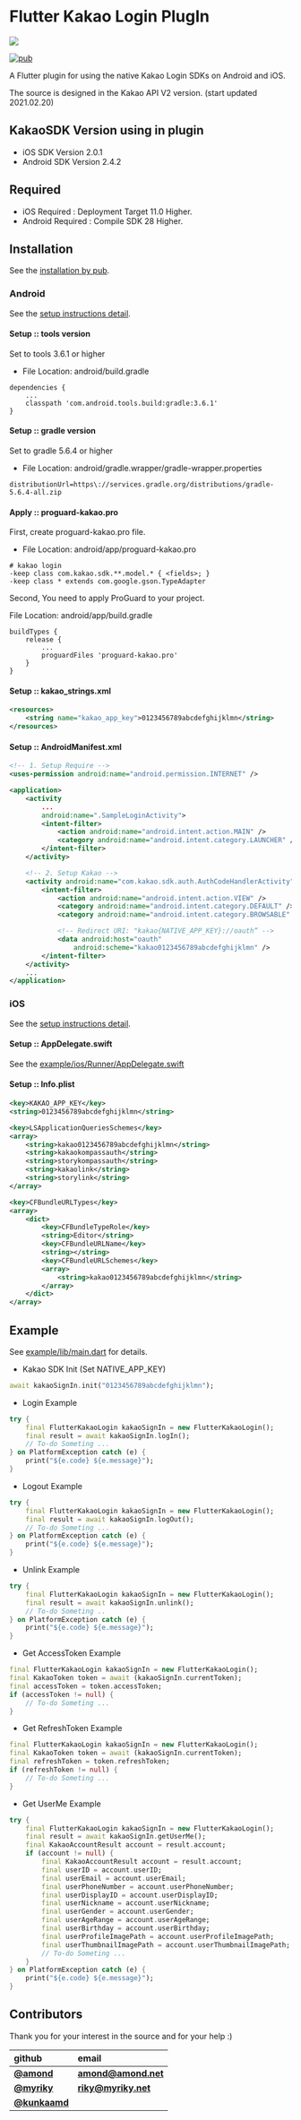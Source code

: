 # Flutter Kakao Login PlugIn

![](./doc/images/kakao_login_large_narrow.png)

[![pub](https://img.shields.io/pub/v/flutter_kakao_login.svg?style=flat)](https://pub.dev/packages/flutter_kakao_login)

A Flutter plugin for using the native Kakao Login SDKs on Android and iOS.

The source is designed in the Kakao API V2 version. (start updated 2021.02.20)

## KakaoSDK Version using in plugin

- iOS SDK Version 2.0.1
- Android SDK Version 2.4.2

## Required

- iOS Required : Deployment Target 11.0 Higher.
- Android Required : Compile SDK 28 Higher.

## Installation

See the [installation by pub](https://pub.dev/packages/flutter_kakao_login).

### Android

See the [setup instructions detail](https://developers.kakao.com/docs/android/getting-started).

#### Setup :: tools version

Set to tools 3.6.1 or higher

- File Location: android/build.gradle

```
dependencies {
    ...
    classpath 'com.android.tools.build:gradle:3.6.1'
}
```

#### Setup :: gradle version

Set to gradle 5.6.4 or higher

- File Location: android/gradle.wrapper/gradle-wrapper.properties

```
distributionUrl=https\://services.gradle.org/distributions/gradle-5.6.4-all.zip
```

#### Apply :: proguard-kakao.pro

First, create proguard-kakao.pro file.

- File Location: android/app/proguard-kakao.pro

```
# kakao login
-keep class com.kakao.sdk.**.model.* { <fields>; }
-keep class * extends com.google.gson.TypeAdapter
```

Second, You need to apply ProGuard to your project.

File Location: android/app/build.gradle

```
buildTypes {
    release {
        ...
        proguardFiles 'proguard-kakao.pro'
    }
}
```

#### Setup :: kakao_strings.xml

```xml
<resources>
    <string name="kakao_app_key">0123456789abcdefghijklmn</string>
</resources>
```

#### Setup :: AndroidManifest.xml

```xml
<!-- 1. Setup Require -->
<uses-permission android:name="android.permission.INTERNET" />

<application>
    <activity
        ...
        android:name=".SampleLoginActivity">
        <intent-filter>
            <action android:name="android.intent.action.MAIN" />
            <category android:name="android.intent.category.LAUNCHER" />
        </intent-filter>
    </activity>

    <!-- 2. Setup Kakao -->
    <activity android:name="com.kakao.sdk.auth.AuthCodeHandlerActivity">
        <intent-filter>
            <action android:name="android.intent.action.VIEW" />
            <category android:name="android.intent.category.DEFAULT" />
            <category android:name="android.intent.category.BROWSABLE" />

            <!-- Redirect URI: "kakao{NATIVE_APP_KEY}://oauth“ -->
            <data android:host="oauth"
                android:scheme="kakao0123456789abcdefghijklmn" />
        </intent-filter>
    </activity>
    ...
</application>
```

### iOS

See the [setup instructions detail](https://developers.kakao.com/docs/ios#%EA%B0%9C%EB%B0%9C%ED%99%98%EA%B2%BD-%EA%B5%AC%EC%84%B1).

#### Setup :: AppDelegate.swift

See the [example/ios/Runner/AppDelegate.swift](https://github.com/JosephNK/flutter_kakao_login/blob/master/example/ios/Runner/AppDelegate.swift)

#### Setup :: Info.plist

```xml
<key>KAKAO_APP_KEY</key>
<string>0123456789abcdefghijklmn</string>
```

```xml
<key>LSApplicationQueriesSchemes</key>
<array>
    <string>kakao0123456789abcdefghijklmn</string>
    <string>kakaokompassauth</string>
    <string>storykompassauth</string>
    <string>kakaolink</string>
    <string>storylink</string>
</array>
```

```xml
<key>CFBundleURLTypes</key>
<array>
    <dict>
        <key>CFBundleTypeRole</key>
        <string>Editor</string>
        <key>CFBundleURLName</key>
        <string></string>
        <key>CFBundleURLSchemes</key>
        <array>
            <string>kakao0123456789abcdefghijklmn</string>
        </array>
    </dict>
</array>
```

## Example

See [example/lib/main.dart](https://github.com/JosephNK/flutter_kakao_login/blob/master/example/lib/main.dart) for details.

- Kakao SDK Init (Set NATIVE_APP_KEY)

```dart
await kakaoSignIn.init("0123456789abcdefghijklmn");
```

- Login Example

```dart
try {
    final FlutterKakaoLogin kakaoSignIn = new FlutterKakaoLogin();
    final result = await kakaoSignIn.logIn();
    // To-do Someting ...
} on PlatformException catch (e) {
    print("${e.code} ${e.message}");
}
```

- Logout Example

```dart
try {
    final FlutterKakaoLogin kakaoSignIn = new FlutterKakaoLogin();
    final result = await kakaoSignIn.logOut();
    // To-do Someting ...
} on PlatformException catch (e) {
    print("${e.code} ${e.message}");
}
```

- Unlink Example

```dart
try {
    final FlutterKakaoLogin kakaoSignIn = new FlutterKakaoLogin();
    final result = await kakaoSignIn.unlink();
    // To-do Someting ..
} on PlatformException catch (e) {
    print("${e.code} ${e.message}");
}
```

- Get AccessToken Example

```dart
final FlutterKakaoLogin kakaoSignIn = new FlutterKakaoLogin();
final KakaoToken token = await (kakaoSignIn.currentToken);
final accessToken = token.accessToken;
if (accessToken != null) {
    // To-do Someting ...
}
```

- Get RefreshToken Example

```dart
final FlutterKakaoLogin kakaoSignIn = new FlutterKakaoLogin();
final KakaoToken token = await (kakaoSignIn.currentToken);
final refreshToken = token.refreshToken;
if (refreshToken != null) {
    // To-do Someting ...
}
```

- Get UserMe Example

```dart
try {
    final FlutterKakaoLogin kakaoSignIn = new FlutterKakaoLogin();
    final result = await kakaoSignIn.getUserMe();
    final KakaoAccountResult account = result.account;
    if (account != null) {
        final KakaoAccountResult account = result.account;
        final userID = account.userID;
        final userEmail = account.userEmail;
        final userPhoneNumber = account.userPhoneNumber;
        final userDisplayID = account.userDisplayID;
        final userNickname = account.userNickname;
        final userGender = account.userGender;
        final userAgeRange = account.userAgeRange;
        final userBirthday = account.userBirthday;
        final userProfileImagePath = account.userProfileImagePath;
        final userThumbnailImagePath = account.userThumbnailImagePath;
        // To-do Someting ...
    }
} on PlatformException catch (e) {
    print("${e.code} ${e.message}");
}
```

## Contributors

Thank you for your interest in the source and for your help :)

| github                                    | email                                  |
| :---------------------------------------- | :------------------------------------- |
| [**@amond**](https://github.com/amondnet) | [**amond@amond.net**](amond@amond.net) |
| [**@myriky**](https://github.com/myriky)  | [**riky@myriky.net**](riky@myriky.net) |
| [**@kunkaamd**](https://github.com)       |
